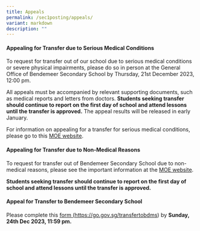 ```yaml
---
title: Appeals
permalink: /sec1posting/appeals/
variant: markdown
description: ""
---
```

#### **Appealing for Transfer due to Serious Medical Conditions**

To request for transfer out of our school due to serious medical conditions or severe physical impairments, please do so in person at the General Office of Bendemeer Secondary School by Thursday, 21st December 2023, 12:00 pm.

All appeals must be accompanied by relevant supporting documents, such as medical reports and letters from doctors. 
**Students seeking transfer should continue to report on the first day of school and attend lessons until the transfer is approved.**
The appeal results will be released in early January. 

For information on appealing for a transfer for serious medical conditions, please go to this <a target="_blank" href="https://www.moe.gov.sg/secondary/s1-posting/results/appeal-for-school-transfer/">MOE website</a>.


#### **Appealing for Transfer due to Non-Medical Reasons**
To request for transfer out of Bendemeer Secondary School due to non-medical reasons, please see the important information at the <a target="_blank" href="https://www.moe.gov.sg/secondary/s1-posting/results/appeal-for-school-transfer/">MOE website</a>.

**Students seeking transfer should continue to report on the first day of school and attend lessons until the transfer is approved.**



#### **Appeal for Transfer to Bendemeer Secondary School**
Please complete this <a target="_blank" href="https://go.gov.sg/transfertobdms">form (https://go.gov.sg/transfertobdms)</a> by **Sunday, 24th Dec 2023, 11:59 pm.**
